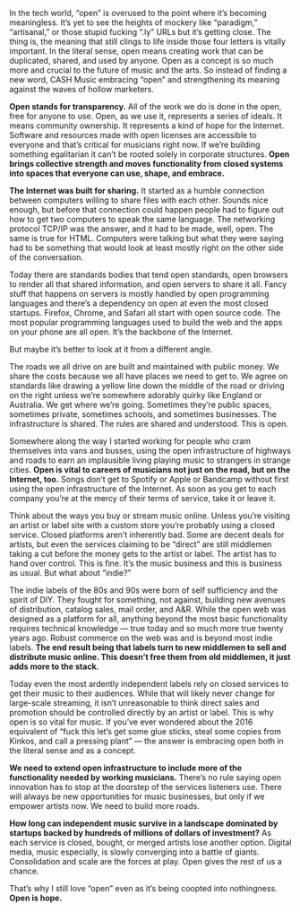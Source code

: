 In the tech world, “open” is overused to the point where it’s becoming meaningless. It’s yet to see the heights of mockery like “paradigm,” “artisanal,” or those stupid fucking “.ly” URLs but it’s getting close. The thing is, the meaning that still clings to life inside those four letters is vitally important. In the literal sense, open means creating work that can be duplicated, shared, and used by anyone. Open as a concept is so much more and crucial to the future of music and the arts. So instead of finding a new word, CASH Music embracing “open” and strengthening its meaning against the waves of hollow marketers. 

**Open stands for transparency.** All of the work we do is done in the open, free for anyone to use. Open, as we use it, represents a series of ideals. It means community ownership. It represents a kind of hope for the Internet. Software and resources made with open licenses are accessible to everyone and that’s critical for musicians right now. If we’re building something egalitarian it can’t be rooted solely in corporate structures. **Open brings collective strength and moves functionality from closed systems into spaces that everyone can use, shape, and embrace.**

**The Internet was built for sharing.** It started as a humble connection between computers willing to share files with each other. Sounds nice enough, but before that connection could happen people had to figure out how to get two computers to speak the same language. The networking protocol TCP/IP was the answer, and it had to be made, well, open. The same is true for HTML. Computers were talking but what they were saying had to be something that would look at least mostly right on the other side of the conversation. 

Today there are standards bodies that tend open standards, open browsers to render all that shared information, and open servers to share it all. Fancy stuff that happens on servers is mostly handled by open programming languages and there’s a dependency on open at even the most closed startups. Firefox, Chrome, and Safari all start with open source code. The most popular programming languages used to build the web and the apps on your phone are all open. It’s the backbone of the Internet.

But maybe it’s better to look at it from a different angle. 

The roads we all drive on are built and maintained with public money. We share the costs because we all have places we need to get to. We agree on standards like drawing a yellow line down the middle of the road or driving on the right unless we’re somewhere adorably quirky like England or Australia. We get where we’re going. Sometimes they’re public spaces, sometimes private, sometimes schools, and sometimes businesses. The infrastructure is shared. The rules are shared and understood. This is open. 

Somewhere along the way I started working for people who cram themselves into vans and busses, using the open infrastructure of highways and roads to earn an implausible living playing music to strangers in strange cities. **Open is vital to careers of musicians not just on the road, but on the Internet, too.** Songs don’t get to Spotify or Apple or Bandcamp without first using the open infrastructure of the Internet. As soon as you get to each company you’re at the mercy of their terms of service, take it or leave it.
 
Think about the ways you buy or stream music online. Unless you’re visiting an artist or label site with a custom store you’re probably using a closed service. Closed platforms aren’t inherently bad. Some are decent deals for artists, but even the services claiming to be “direct” are still middlemen taking a cut before the money gets to the artist or label. The artist has to hand over control. This is fine. It’s the music business and this is business as usual. But what about “indie?”

The indie labels of the 80s and 90s were born of self sufficiency and the spirit of DIY. They fought for something, not against, building new avenues of distribution, catalog sales, mail order, and A&R. While the open web was designed as a platform for all, anything beyond the most basic functionality requires technical knowledge — true today and so much more true twenty years ago. Robust commerce on the web was and is beyond most indie labels. **The end result being that labels turn to new middlemen to sell and distribute music online. This doesn’t free them from old middlemen, it just adds more to the stack.**

Today even the most ardently independent labels rely on closed services to get their music to their audiences. While that will likely never change for large-scale streaming, it isn’t unreasonable to think direct sales and promotion should be controlled directly by an artist or label. This is why open is so vital for music. If you’ve ever wondered about the 2016 equivalent of “fuck this let’s get some glue sticks, steal some copies from Kinkos, and call a pressing plant” — the answer is embracing open both in the literal sense and as a concept. 

**We need to extend open infrastructure to include more of the functionality needed by working musicians.** There’s no rule saying open innovation has to stop at the doorstep of the services listeners use. There will always be new opportunities for music businesses, but only if we empower artists now. We need to build more roads.

**How long can independent music survive in a landscape dominated by startups backed by hundreds of millions of dollars of investment?** As each service is closed, bought, or merged artists lose another option. Digital media, music especially, is slowly converging into a battle of giants. Consolidation and scale are the forces at play. Open gives the rest of us a chance. 

That’s why I still love “open” even as it’s being coopted into nothingness. **Open is hope.**